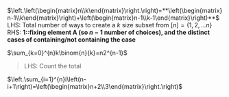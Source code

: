 $\left.\left(\begin{matrix}n\\k\end{matrix}\right.\right)=**\left(\begin{matrix}n-1\\k\end{matrix}\right)+\left(\begin{matrix}n-1\\k-1\end{matrix}\right)**$
LHS: Total number of ways to create a $k$ size subset from $[n] = \{1, 2, \ldots n\}$
RHS: **1::fixing element A (so $n-1$ number of choices), and the distinct cases of containing/not containing the case**

$\sum_{k=0}^{n}k\binom{n}{k}=n2^{n-1}$
> LHS: Count the total 

$\left.\sum_{i=1}^{n}i\left(n-i+1\right)=\left(\begin{matrix}n+2\\3\end{matrix}\right.\right)$

